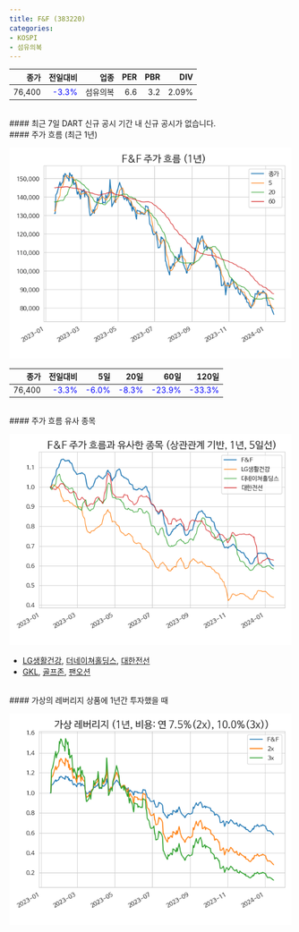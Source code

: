 ```yaml
---
title: F&F (383220)
categories:
- KOSPI
- 섬유의복
---
```


|**종가**|**전일대비**|**업종**|**PER**|**PBR**|**DIV**|
|-------:|-----------:|-------:|------:|------:|------:|
|76,400|<span style="color: blue">-3.3%</span>|섬유의복|6.6|3.2|2.09%|

<!-- more -->

<br>
#### 최근 7일 DART 신규 공시
기간 내 신규 공시가 없습니다.

<br>
#### 주가 흐름 (최근 1년)

![383220](/assets/images/stock/383220.png)

|**종가**|**전일대비**|**5일**|**20일**|**60일**|**120일**|
|---:|-------:|--:|---:|---:|----:|
|76,400|<span style="color: blue">-3.3%</span>|<span style="color: blue">-6.0%</span>|<span style="color: blue">-8.3%</span>|<span style="color: blue">-23.9%</span>|<span style="color: blue">-33.3%</span>|

<br>
#### 주가 흐름 유사 종목

![383220](/assets/images/stock/383220_corr.png)
- [LG생활건강](/051900/), [더네이쳐홀딩스](/298540/), [대한전선](/001440/)
- [GKL](/114090/), [골프존](/215000/), [팬오션](/028670/)

<br>
#### 가상의 레버리지 상품에 1년간 투자했을 때

![383220](/assets/images/stock/383220_2x.png)